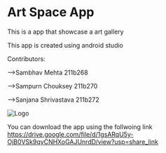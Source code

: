 
# Art Space App

This is a app that showcase a art gallery 

This app is created using android studio

Contributors:

 -->Sambhav Mehta 211b268

 -->Sampurn Chouksey 211b270

 -->Sanjana Shrivastava 211b272

![Logo](https://m.media-amazon.com/images/I/415ZbEP3jLL.jpg)

You can download the app using the follwoing link
https://drive.google.com/file/d/1gsARqU5y-OjB0VSk9qyCNHXoGAJUnrdD/view?usp=share_link
